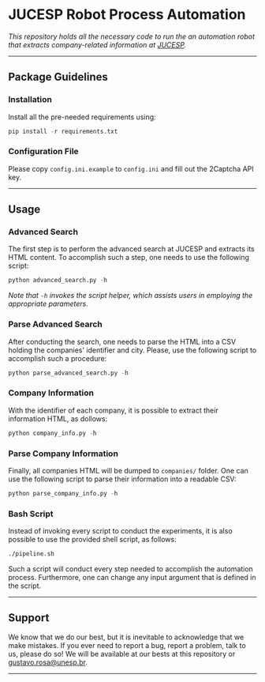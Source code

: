 # JUCESP Robot Process Automation

*This repository holds all the necessary code to run the an automation robot that extracts company-related information at [JUCESP](https://www.jucesponline.sp.gov.br/BuscaAvancada.aspx).*

---

## Package Guidelines

### Installation

Install all the pre-needed requirements using:

```Python
pip install -r requirements.txt
```

### Configuration File

Please copy `config.ini.example` to `config.ini` and fill out the 2Captcha API key.

---

## Usage

### Advanced Search

The first step is to perform the advanced search at JUCESP and extracts its HTML content. To accomplish such a step, one needs to use the following script:

```Python
python advanced_search.py -h
```

*Note that `-h` invokes the script helper, which assists users in employing the appropriate parameters.*

### Parse Advanced Search

After conducting the search, one needs to parse the HTML into a CSV holding the companies' identifier and city. Please, use the following script to accomplish such a procedure:

```Python
python parse_advanced_search.py -h
```

### Company Information

With the identifier of each company, it is possible to extract their information HTML, as dollows:

```Python
python company_info.py -h
```

### Parse Company Information

Finally, all companies HTML will be dumped to `companies/` folder. One can use the following script to parse their information into a readable CSV:

```Python
python parse_company_info.py -h
```

### Bash Script

Instead of invoking every script to conduct the experiments, it is also possible to use the provided shell script, as follows:

```Bash
./pipeline.sh
```

Such a script will conduct every step needed to accomplish the automation process. Furthermore, one can change any input argument that is defined in the script.

---

## Support

We know that we do our best, but it is inevitable to acknowledge that we make mistakes. If you ever need to report a bug, report a problem, talk to us, please do so! We will be available at our bests at this repository or gustavo.rosa@unesp.br.

---
